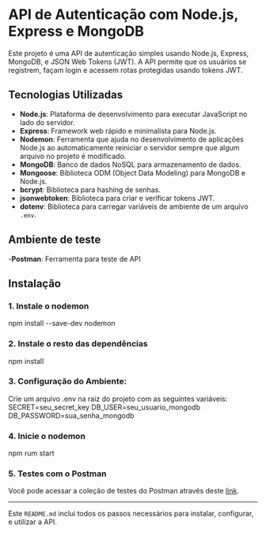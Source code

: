 # API de Autenticação com Node.js, Express e MongoDB

Este projeto é uma API de autenticação simples usando Node.js, Express, MongoDB, e JSON Web Tokens (JWT). A API permite que os usuários se registrem, façam login e acessem rotas protegidas usando tokens JWT.

## Tecnologias Utilizadas

- **Node.js**: Plataforma de desenvolvimento para executar JavaScript no lado do servidor.
- **Express**: Framework web rápido e minimalista para Node.js.
- **Nodemon**: Ferramenta que ajuda no desenvolvimento de aplicações Node.js ao automaticamente reiniciar o servidor sempre que algum arquivo no projeto é modificado.
- **MongoDB**: Banco de dados NoSQL para armazenamento de dados.
- **Mongoose**: Biblioteca ODM (Object Data Modeling) para MongoDB e Node.js.
- **bcrypt**: Biblioteca para hashing de senhas.
- **jsonwebtoken**: Biblioteca para criar e verificar tokens JWT.
- **dotenv**: Biblioteca para carregar variáveis de ambiente de um arquivo `.env`.

## Ambiente de teste
-**Postman**: Ferramenta para teste de API

## Instalação

### 1. Instale o nodemon
   npm install --save-dev nodemon

### 2. Instale o resto das dependências
   npm install

### 3. Configuração do Ambiente:
  Crie um arquivo .env na raiz do projeto com as seguintes variáveis:
  SECRET=seu_secret_key
  DB_USER=seu_usuario_mongodb
  DB_PASSWORD=sua_senha_mongodb

### 4. Inicie o nodemon
   npm rum start

   
### 5. Testes com o Postman 


Você pode acessar a coleção de testes do Postman através deste [link](https://app.getpostman.com/join-team?invite_code=bb4d4ab07204fa2cc0d640b2f0c06720&target_code=095ed355592ef8f1af01c09003684025).

---

Este `README.md` inclui todos os passos necessários para instalar, configurar, e utilizar a API.


